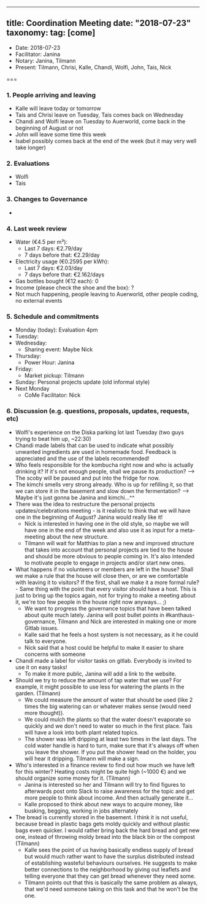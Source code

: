 
---
title: Coordination Meeting
date: "2018-07-23"
taxonomy:
    tag: [come]
---

<!--
Hello facilitator/notary! Thank you for your services. Here is some advice for facilitating coordination meetings:
  - Prepare the meeting a bit beforehand (find out about evaluations, gas, electricity and water usages, waste collections, income, scheduled events). You can ask others to assist you.
  - Notify people 10 minutes before the meeting starts. (Watching the clock is not super fun, people will be grateful if you do it for them.)
  - Start at 10:00 sharp, or earlier if everyone is there. (Waiting is time-wasting, be a time-saver!)
  - If you don't want to take notes yourself ask someone else to take care of that. (This pad can easily be used to read from and write in simultaneously.)
  - Go through the ordered points in order, even if nothing has changed. (They are arranged to try and get the most relevant information to most people.)
  - Feel welcome to moderate conversation if off-topic or too detailed. (Are listeners interested? Are speakers satisfied? Can you identify a sub-group?)
  - Try to finish the meeting before 11:00. (There is always more to talk about and it's important for people to know that CoMes don't take forever.)
  - Leave the room once the meeting has ended. (This sends a clear signal to everyone else that they can also leave and get on with their day.)
  - Take care that the meeting minutes will be put to kanthaus.online. (If you don't know how to do it, ask someone to help you with it. But do it today!)
  - As soon as the minutes are online, empty the pad from all irrelevant things and get it ready for the next facilitator. (Only keep regular events such as CoMe, power hour, regular food pickups and such. Move the counter figures from 'last 7 days' to '7 days before that' and adjust the date to next week.)
  - Please indent list points with a double-space, not a tab-space: the pad has a bug when rendering markdown, adding extra lines. The resulting web-page looks spacey... not in a good way.
  - Have fun!
-->

- Date: 2018-07-23
- Facilitator: Janina
- Notary: Janina, Tilmann
- Present: Tilmann, Chrisi, Kalle, Chandi, Wolfi, John, Tais, Nick

===

### 1. People arriving and leaving
- Kalle will leave today or tomorrow
- Tais and Chrisi leave on Tuesday, Tais comes back on Wednesday
- Chandi and Wolfi leave on Tuesday to Auerworld, come back in the beginning of August or not
- John will leave some time this week
- Isabel possibly comes back at the end of the week (but it may very well take longer)

### 2. Evaluations <!-- press the play button on https://gitlab.com/kanthaus/kanthaus-private/pipeline_schedules and it will print to #kanthaus-residence -->
- Wolfi
- Tais

### 3. Changes to Governance
-

### 4. Last week review
- Water (€4.5 per m³):
  - Last 7 days: €2.79/day
  - 7 days before that: €2.29/day
- Electricity usage (€0.2595 per kWh): <!-- https://grafana.yunity.org -->
  - Last 7 days: €2.03/day
  - 7 days before that:  €2.162/days
- Gas bottles bought (€12 each): 0
- Income (please check the shoe and the box): ?
- Not much happening, people leaving to Auerworld, other people coding, no external events

### 5. Schedule and commitments <!-- https://cloud.kanthaus.online/apps/calendar/ -->
- Monday (today): Evaluation 4pm
- Tuesday:
- Wednesday:
  - Sharing event: Maybe Nick
- Thursday:
  - Power Hour: Janina
- Friday:
  - Market pickup: Tilmann
- Sunday: Personal projects update (old informal style)
- Next Monday
  - CoMe Facilitator: Nick

### 6. Discussion (e.g. questions, proposals, updates, requests, etc)
- Wolfi's experience on the Diska parking lot last Tuesday (two guys trying to beat him up, ~22:30)
- Chandi made labels that can be used to indicate what possibly unwanted ingredients are used in homemade food. Feedback is appreciated and the use of the labels recommended!
- Who feels responsible for the kombucha right now and who is actually drinking it? If it's not enough people, shall we pause its production? --> The scoby will be paused and put into the fridge for now.
- The kimchi smells very strong already. Who is up for refilling it, so that we can store it in the basement and slow down the fermentation? --> Maybe it's just gonna be Janina and kimchi...^^
- There was the idea to restructure the personal projects updates/celebrations meeting - is it realistic to think that we will have one in the beginning of August? Janina would really like it!
  - Nick is interested in having one in the old style, so maybe we will have one in the end of the week and also use it as input for a meta-meeting about the new structure.
  - Tilmann will wait for Matthias to plan a new and improved structure that takes into account that personal projects are tied to the house and should be more obvious to people coming in. It's also intended to motivate people to engage in projects and/or start new ones.
- What happens if no volunteers or members are left in the house? Shall we make a rule that the house will close then, or are we comfortable with leaving it to visitors? If the first, shall we make it a more formal rule? - Same thing with the point that every visitor should have a host. This is just to bring up the topics again, not for trying to make a meeting about it, we're too few people in the house right now anyways... ;)
  - We want to progress the governance topics that have been talked about quite much lately. Janina will post bullet points in #kanthaus-governance, Tilmann and Nick are interested in making one or more Gitlab issues.
  - Kalle said that he feels a host system is not necessary, as it he could talk to everyone.
  - Nick said that a host could be helpful to make it easier to share concerns with someone
- Chandi made a label for visitor tasks on gitlab. Everybody is invited to use it on easy tasks!
  - To make it more public, Janina will add a link to the website.
- Should we try to reduce the amount of tap water that we use? For example, it might possible to use less for watering the plants in the garden. (Tilmann)
  - We could measure the amount of water that should be used (like 2 times the big watering can or whatever makes sense (would need more thought)).
  - We could mulch the plants so that the water doesn't evaporate so quickly and we don't need to water so much in the first place. Tais will have a look into both plant related topics.
  - The shower was left dripping at least two times in the last days. The cold water handle is hard to turn, make sure that it's always off when you leave the shower. If you put the shower head on the holder, you will hear it dripping. Tilmann will make a sign.
- Who's interested in a finance review to find out how much we have left for this winter? Heating costs might be quite high (~1000 €) and we should organize some money for it. (Tilmann)
  - Janina is interested so her and Tilmann will try to find figures to afterwards post onto Slack to raise awareness for the topic and get more people to think about income. And then actually generate it...
  - Kalle proposed to think about new ways to acquire money, like busking, begging, working in jobs alternately
- The bread is currently stored in the basement. I think it is not useful, because bread in plastic bags gets moldy quickly and without plastic bags even quicker. I would rather bring back the hard bread and get new one, instead of throwing moldy bread into the black bin or the compost (Tilmann)
  - Kalle sees the point of us having basically endless supply of bread but would much rather want to have the surplus distributed instead of establishing wasteful behaviours ourselves. He suggests to make better connections to the neighborhood by giving out leaflets and telling everyone that they can get bread whenever they need some.
  - Tilmann points out that this is basically the same problem as always, that we'd need someone taking on this task and that he won't be the one.

